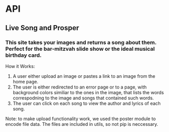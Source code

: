 # API

## Live Song and Prosper

 ### This site takes your images and returns a song about them. Perfect for the bar-mitzvah slide show or the ideal musical birthday card. 

How it Works: <br>
   1. A user either upload an image or pastes a link to an image from the home page. <br>
   2. The user is either redirected to an error page or to a page, with background colors similiar to the ones in the image, that lists the words correspodning to the image and songs that contained such words. <br>
   3. The user can click on each song to view the author and lyrics of each song. <br>
   
   
   
   Note:
   to make upload functionality work, we used the poster module to encode file data. The files are included in utils, so not pip is neccessary.
